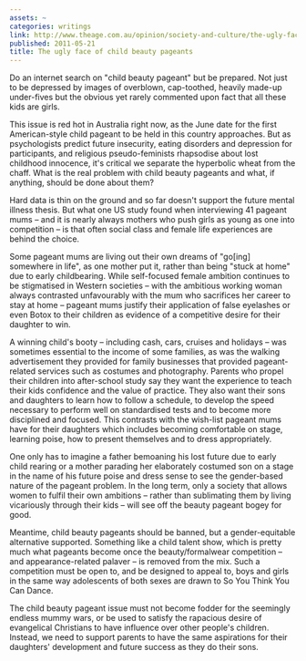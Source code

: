 ```yaml
---
assets: ~
categories: writings
link: http://www.theage.com.au/opinion/society-and-culture/the-ugly-face-of-child-beauty-pageants-20110521-1exnb.html
published: 2011-05-21
title: The ugly face of child beauty pageants
---
```

Do an internet search on "child beauty pageant" but be prepared. Not just to be depressed by images of overblown, cap-toothed, heavily made-up under-fives but the obvious yet rarely commented upon fact that all these kids are girls.

This issue is red hot in Australia right now, as the June date for the first American-style child pageant to be held in this country approaches. But as psychologists predict future insecurity, eating disorders and depression for participants, and religious pseudo-feminists rhapsodise about lost childhood innocence, it's critical we separate the hyperbolic wheat from the chaff. What is the real problem with child beauty pageants and what, if anything, should be done about them?

Hard data is thin on the ground and so far doesn't support the future mental illness thesis. But what one US study found when interviewing 41 pageant mums – and it is nearly always mothers who push girls as young as one into competition – is that often social class and female life experiences are behind the choice.

Some pageant mums are living out their own dreams of "go[ing] somewhere in life", as one mother put it, rather than being "stuck at home" due to early childbearing. While self-focused female ambition continues to be stigmatised in Western societies – with the ambitious working woman always contrasted unfavourably with the mum who sacrifices her career to stay at home – pageant mums justify their application of false eyelashes or even Botox to their children as evidence of a competitive desire for their daughter to win.

A winning child's booty – including cash, cars, cruises and holidays – was sometimes essential to the income of some families, as was the walking advertisement they provided for family businesses that provided pageant-related services such as costumes and photography.
Parents who propel their children into after-school study say they want the experience to teach their kids confidence and the value of practice. They also want their sons and daughters to learn how to follow a schedule, to develop the speed necessary to perform well on standardised tests and to become more disciplined and focused. This contrasts with the wish-list pageant mums have for their daughters which includes becoming comfortable on stage, learning poise, how to present themselves and to dress appropriately.

One only has to imagine a father bemoaning his lost future due to early child rearing or a mother parading her elaborately costumed son on a stage in the name of his future poise and dress sense to see the gender-based nature of the pageant problem. In the long term, only a society that allows women to fulfil their own ambitions – rather than sublimating them by living vicariously through their kids – will see off the beauty pageant bogey for good.

Meantime, child beauty pageants should be banned, but a gender-equitable alternative supported. Something like a child talent show, which is pretty much what pageants become once the beauty/formalwear competition – and appearance-related palaver – is removed from the mix. Such a competition must be open to, and be designed to appeal to, boys and girls in the same way adolescents of both sexes are drawn to So You Think You Can Dance.

The child beauty pageant issue must not become fodder for the seemingly endless mummy wars, or be used to satisfy the rapacious desire of evangelical Christians to have influence over other people's children. Instead, we need to support parents to have the same aspirations for their daughters' development and future success as they do their sons.